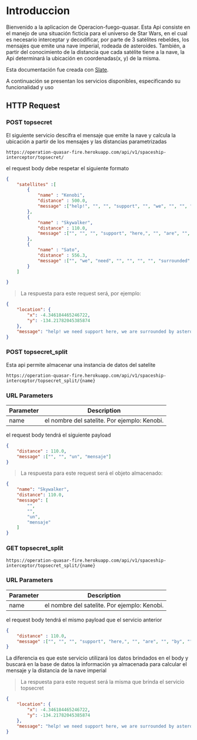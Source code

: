 # Introduccion

Bienvenido a la aplicacion de Operacion-fuego-quasar. Esta Api consiste en el manejo de una situación ficticia para el universo de Star Wars, en el cual es necesario interceptar y decodificar, por parte de 3 satélites rebeldes, los mensajes que emite una nave imperial, rodeada de asteroides. También, a partir del conocimiento de la distancia que cada satélite tiene a la nave, la Api determinará la ubicación en coordenadas(x, y) de la misma.

Esta documentación fue creada con [Slate](https://github.com/slatedocs/slate).

A continuación se presentan los servicios disponibles, especificando su funcionalidad y uso
## HTTP Request
### POST topsecret

El siguiente servicio descifra el mensaje que emite la nave y calcula la ubicación a partir de los mensajes y las distancias parametrizadas

```shell
https://operation-quasar-fire.herokuapp.com/api/v1/spaceship-interceptor/topsecret/
```
el request body debe respetar el siguiente formato

```json
{
    "satellites" :[
        {
            "name" : "Kenobi",
            "distance" : 500.0,
            "message" :["help!", "", "", "support", "", "we", "", "", "","asteroids"]
        },
        {
            "name" : "Skywalker",
            "distance" : 110.0,
            "message" :["", "", "", "support", "here,", "", "are", "", "by", ""]
        },
        {
            "name" : "Sato",
            "distance" : 556.3,
            "message" :["", "we", "need", "", "", "", "", "surrounded", "", ""]
        }
    ]

}
```


> La respuesta para este request será, por ejemplo:

```json
{
    "location": {
        "x": -4.346184465246722,
        "y": -134.21782045385874
    },
    "message": "help! we need support here, we are surrounded by asteroids"
}
```

### POST topsecret_split

Esta api permite almacenar una instancia de datos del satelite

```shell
https://operation-quasar-fire.herokuapp.com/api/v1/spaceship-interceptor/topsecret_split/{name}
```
### URL Parameters

Parameter | Description
--------- | -----------
name | el nombre del satelite. Por ejemplo: Kenobi.

el request body tendrá el siguiente payload

```json
{
    "distance" : 110.0,
    "message" :["", "", "un", "mensaje"]
}
```


> La respuesta para este request será el objeto almacenado:

```json
{
    "name": "Skywalker",
    "distance": 110.0,
    "message": [
        "",
        "",
        "un",
        "mensaje"
    ]
}
```

### GET topsecret_split

```shell
https://operation-quasar-fire.herokuapp.com/api/v1/spaceship-interceptor/topsecret_split/{name}
```

### URL Parameters

Parameter | Description
--------- | -----------
name | el nombre del satelite. Por ejemplo: Kenobi.

el request body tendrá el mismo payload que el servicio anterior

```json
{        
    "distance" : 110.0,
    "message" :["", "", "", "support", "here,", "", "are", "", "by", ""]
}
```

La diferencia es que este servicio utilizará los datos brindados en el body y buscará en la base de datos la información ya almacenada para calcular 
el mensaje y la distancia de la nave imperial

> La respuesta para este request será la misma que brinda el servicio topsecret

```json
{
    "location": {
        "x": -4.346184465246722,
        "y": -134.21782045385874
    },
    "message": "help! we need support here, we are surrounded by asteroids"
}
```

